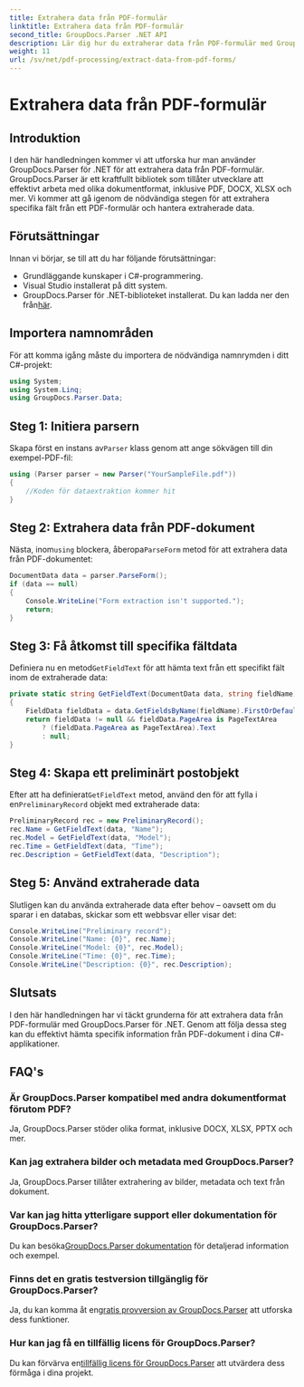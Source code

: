 ```yaml
---
title: Extrahera data från PDF-formulär
linktitle: Extrahera data från PDF-formulär
second_title: GroupDocs.Parser .NET API
description: Lär dig hur du extraherar data från PDF-formulär med GroupDocs.Parser för .NET. Steg-för-steg guide med kodexempel och vanliga frågor.
weight: 11
url: /sv/net/pdf-processing/extract-data-from-pdf-forms/
---
```


# Extrahera data från PDF-formulär

## Introduktion
I den här handledningen kommer vi att utforska hur man använder GroupDocs.Parser för .NET för att extrahera data från PDF-formulär. GroupDocs.Parser är ett kraftfullt bibliotek som tillåter utvecklare att effektivt arbeta med olika dokumentformat, inklusive PDF, DOCX, XLSX och mer. Vi kommer att gå igenom de nödvändiga stegen för att extrahera specifika fält från ett PDF-formulär och hantera extraherade data.
## Förutsättningar
Innan vi börjar, se till att du har följande förutsättningar:
- Grundläggande kunskaper i C#-programmering.
- Visual Studio installerat på ditt system.
- GroupDocs.Parser för .NET-biblioteket installerat. Du kan ladda ner den från[här](https://releases.groupdocs.com/parser/net/).

## Importera namnområden
För att komma igång måste du importera de nödvändiga namnrymden i ditt C#-projekt:
```csharp
using System;
using System.Linq;
using GroupDocs.Parser.Data;
```
## Steg 1: Initiera parsern
 Skapa först en instans av`Parser` klass genom att ange sökvägen till din exempel-PDF-fil:
```csharp
using (Parser parser = new Parser("YourSampleFile.pdf"))
{
    //Koden för dataextraktion kommer hit
}
```
## Steg 2: Extrahera data från PDF-dokument
 Nästa, inom`using` blockera, åberopa`ParseForm` metod för att extrahera data från PDF-dokumentet:
```csharp
DocumentData data = parser.ParseForm();
if (data == null)
{
    Console.WriteLine("Form extraction isn't supported.");
    return;
}
```
## Steg 3: Få åtkomst till specifika fältdata
 Definiera nu en metod`GetFieldText` för att hämta text från ett specifikt fält inom de extraherade data:
```csharp
private static string GetFieldText(DocumentData data, string fieldName)
{
    FieldData fieldData = data.GetFieldsByName(fieldName).FirstOrDefault();
    return fieldData != null && fieldData.PageArea is PageTextArea
        ? (fieldData.PageArea as PageTextArea).Text
        : null;
}
```
## Steg 4: Skapa ett preliminärt postobjekt
 Efter att ha definierat`GetFieldText` metod, använd den för att fylla i en`PreliminaryRecord` objekt med extraherade data:
```csharp
PreliminaryRecord rec = new PreliminaryRecord();
rec.Name = GetFieldText(data, "Name");
rec.Model = GetFieldText(data, "Model");
rec.Time = GetFieldText(data, "Time");
rec.Description = GetFieldText(data, "Description");
```
## Steg 5: Använd extraherade data
Slutligen kan du använda extraherade data efter behov – oavsett om du sparar i en databas, skickar som ett webbsvar eller visar det:
```csharp
Console.WriteLine("Preliminary record");
Console.WriteLine("Name: {0}", rec.Name);
Console.WriteLine("Model: {0}", rec.Model);
Console.WriteLine("Time: {0}", rec.Time);
Console.WriteLine("Description: {0}", rec.Description);
```

## Slutsats
I den här handledningen har vi täckt grunderna för att extrahera data från PDF-formulär med GroupDocs.Parser för .NET. Genom att följa dessa steg kan du effektivt hämta specifik information från PDF-dokument i dina C#-applikationer.

## FAQ's
### Är GroupDocs.Parser kompatibel med andra dokumentformat förutom PDF?
Ja, GroupDocs.Parser stöder olika format, inklusive DOCX, XLSX, PPTX och mer.
### Kan jag extrahera bilder och metadata med GroupDocs.Parser?
Ja, GroupDocs.Parser tillåter extrahering av bilder, metadata och text från dokument.
### Var kan jag hitta ytterligare support eller dokumentation för GroupDocs.Parser?
 Du kan besöka[GroupDocs.Parser dokumentation](https://tutorials.groupdocs.com/parser/net/) för detaljerad information och exempel.
### Finns det en gratis testversion tillgänglig för GroupDocs.Parser?
 Ja, du kan komma åt en[gratis provversion av GroupDocs.Parser](https://releases.groupdocs.com/) att utforska dess funktioner.
### Hur kan jag få en tillfällig licens för GroupDocs.Parser?
 Du kan förvärva en[tillfällig licens för GroupDocs.Parser](https://purchase.groupdocs.com/temporary-license/) att utvärdera dess förmåga i dina projekt.